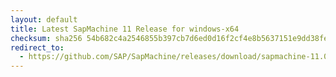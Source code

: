```yaml
---
layout: default
title: Latest SapMachine 11 Release for windows-x64
checksum: sha256 54b682c4a2546855b397cb7d6ed0d16f2cf4e8b5637151e9dd38fe549f4d4daa
redirect_to:
  - https://github.com/SAP/SapMachine/releases/download/sapmachine-11.0.25/sapmachine-jre-11.0.25_windows-x64_bin.zip
---
```

